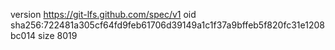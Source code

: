 version https://git-lfs.github.com/spec/v1
oid sha256:722481a305cf64fd9feb61706d39149a1c1f37a9bffeb5f820fc31e1208bc014
size 8019
